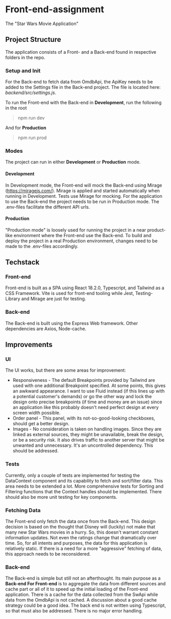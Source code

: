 # Front-end-assignment

The "Star Wars Movie Application"

## Project Structure

The application consists of a Front- and a Back-end found in respective folders in the repo.

### Setup and Init

For the Back-end to fetch data from OmdbApi, the ApiKey needs to be added to the Settings file in the Back-end project. The file is located here: _backend/src/settings.js_.

To run the Front-end with the Back-end in **Development**, run the following in the root

> npm run dev

And for **Production**

> npm run prod

### Modes

The project can run in either **Development** or **Production** mode.

#### Development

In Development mode, the Front-end will mock the Back-end using Mirage (https://miragejs.com/). Mirage is applied and started automatically when running in Development. Tests use Mirage for mocking. For the application to use the Back-end the project needs to be run in Production mode.
The .env-files facilitate the different API urls.

#### Production

"Production mode" is loosely used for running the project in a near product-like environment where the Front-end use the Back-end. To build and deploy the project in a real Production environment, changes need to be made to the .env-files accordingly.

## Techstack

### Front-end

Front-end is built as a SPA using React 18.2.0, Typescript, and Tailwind as a CSS Framework. Vite is used for front-end tooling while Jest, Testing-Library and Mirage are just for testing.

### Back-end

The Back-end is built using the Express Web framework. Other dependencies are Axios, Node-cache.

## Improvements

### UI

The UI works, but there are some areas for improvement:

<ul>
  <li>Responsiveness - The default Breakpoints provided by Tailwind are used with one additional Breakpoint specified. At some points, this gives an awkward appearance. I want to use Fluid instead (if this lines up with a potential customer's demands) or go the other way and lock the design onto precise breakpoints (if time and money are an issue) since an application like this probably doesn't need perfect design at every screen width possible.</li>
  <li>Order panel - This panel, with its not-so-good-looking checkboxes, should get a better design.</li>
  <li>Images - No consideration is taken on handling images. Since they are linked as external sources, they might be unavailable, break the design, or be a security risk. It also drives traffic to another server that might be unwanted and unnecessary. It's an uncontrolled dependency. This should be addressed.</li>
</ul>

### Tests

Currently, only a couple of tests are implemented for testing the DataContext component and its capability to fetch and sort/filter data. This area needs to be extended a lot. More comprehensive tests for Sorting and Filtering functions that the Context handles should be implemented. There should also be more unit testing for key components.

### Fetching Data

The Front-end only fetch the data once from the Back-end. This design decision is based on the thought that Disney will (luckily) not make that many new Star Wars movies in a hurry. So, this doesn't warrant constant information updates. Not even the ratings change that dramatically over time. So, for all intents and purposes, the data for this application is relatively static. If there is a need for a more "aggressive" fetching of data, this approach needs to be reconsidered.

### Back-end

The Back-end is simple but still not an afterthought. Its main purpose as a **Back-end For Front-end** is to aggregate the data from different sources and cache part or all of it to speed up the initial loading of the Front-end application. There is a cache for the data collected from the SwApi while data from the OmdbApi is not cached. A discussion about a good cache strategy could be a good idea.
The back end is not written using Typescript, so that must also be addressed.
There is no major error handling.
